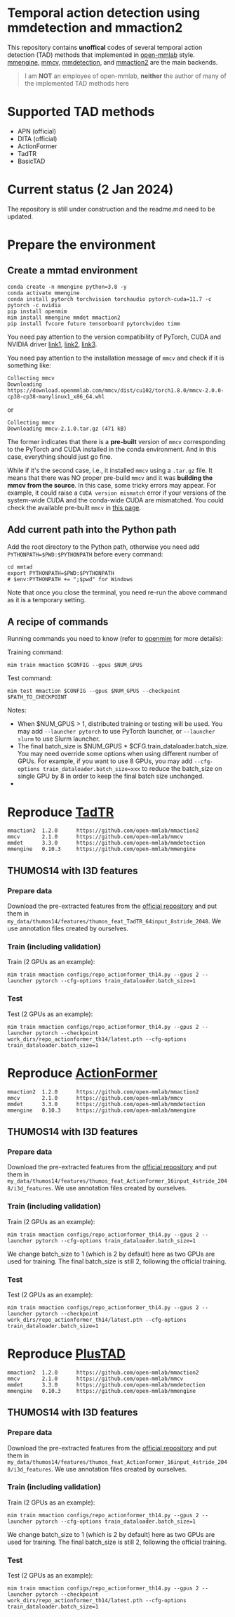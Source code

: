 # Temporal action detection using mmdetection and mmaction2

This repository contains **unoffical** codes of several temporal action detection (TAD) methods that implemented in [open-mmlab](https://github.com/open-mmlab) style. 
[mmengine](https://github.com/open-mmlab/mmengine), [mmcv](https://github.com/open-mmlab/mmcv), [mmdetection](https://github.com/open-mmlab/mmdetection), and [mmaction2](https://github.com/open-mmlab/mmaction2) are the main backends.

> I am **NOT** an employee of open-mmlab, **neither** the author of many of the implemented TAD methods here

# Supported TAD methods
- APN (official)
- DITA (official)
- ActionFormer
- TadTR
- BasicTAD


# Current status (2 Jan 2024)
The repository is still under construction and the readme.md need to be updated.


# Prepare the environment
## Create a mmtad environment
```terminal
conda create -n mmengine python=3.8 -y
conda activate mmengine
conda install pytorch torchvision torchaudio pytorch-cuda=11.7 -c pytorch -c nvidia
pip install openmim
mim install mmengine mmdet mmaction2
pip install fvcore future tensorboard pytorchvideo timm
```
You need pay attention to the version compatibility of PyTorch, CUDA and NVIDIA driver 
[link1](https://www.nvidia.com/download/index.aspx), [link2](https://docs.nvidia.com/cuda/cuda-toolkit-release-notes/index.html), [link3](https://pytorch.org/get-started/previous-versions/). 


You need pay attention to the installation message of `mmcv` and check if it is something like:
```terminal
Collecting mmcv
Downloading https://download.openmmlab.com/mmcv/dist/cu102/torch1.8.0/mmcv-2.0.0-cp38-cp38-manylinux1_x86_64.whl
```
or 
```terminal
Collecting mmcv
Downloading mmcv-2.1.0.tar.gz (471 kB)
```
The former indicates that there is a **pre-built** version of `mmcv`  corresponding to the PyTorch and CUDA installed in the conda environment. And in this case, everything should just go fine.

While if it's the second case, i.e., it installed `mmcv` using a `.tar.gz` file. It means that there was NO proper pre-build `mmcv` and it was **building the mmcv from the source**. 
In this case, some tricky errors may appear. For example, it could raise a `CUDA version mismatch` error if your versions of the system-wide CUDA and the conda-wide CUDA are mismatched. 
You could check the available pre-built `mmcv` in [this page](https://mmcv.readthedocs.io/en/latest/get_started/installation.html#install-with-pip).


## Add current path into the Python path
Add the root directory to the Python path, otherwise you need add `PYTHONPATH=$PWD:$PYTHONPATH` before every command:
```terminal
cd mmtad
export PYTHONPATH=$PWD:$PYTHONPATH
# $env:PYTHONPATH += ";$pwd" for Windows
``` 
Note that once you close the terminal, you need re-run the above command as it is a temporary setting.

## A recipe of commands
Running commands you need to know (refer to [openmim](https://github.com/open-mmlab/mim) for more details):

Training command:
```terminal
mim train mmaction $CONFIG --gpus $NUM_GPUS
```
Test command:
```terminal
mim test mmaction $CONFIG --gpus $NUM_GPUS --checkpoint $PATH_TO_CHECKPOINT
```
Notes:
- When $NUM_GPUS > 1, distributed training or testing will be used. You may add `--launcher pytorch` to 
use PyTorch launcher, or `--launcher slurm` to use Slurm launcher.
- The final batch_size is $NUM_GPUS * $CFG.train_dataloader.batch_size. You may need override some options when using 
different number of GPUs. For example, if you want to use 8 GPUs, you may add `--cfg-options train_dataloader.batch_size=xxx`
to reduce the batch_size on single GPU by 8 in order to keep the final batch size unchanged.
- 
# Reproduce [TadTR](https://arxiv.org/abs/2106.10271)
```terminal
mmaction2  1.2.0      https://github.com/open-mmlab/mmaction2
mmcv       2.1.0      https://github.com/open-mmlab/mmcv
mmdet      3.3.0      https://github.com/open-mmlab/mmdetection
mmengine   0.10.3     https://github.com/open-mmlab/mmengine
```
## THUMOS14 with I3D features
### Prepare data
Download the pre-extracted features from the [official repository](https://github.com/happyharrycn/actionformer_release/)
and put them in `my_data/thumos14/features/thumos_feat_TadTR_64input_8stride_2048`. We use annotation files created by ourselves.

### Train (including validation)
Train (2 GPUs as an example):
```terminal
mim train mmaction configs/repo_actionformer_th14.py --gpus 2 --launcher pytorch --cfg-options train_dataloader.batch_size=1
```
### Test
Test (2 GPUs as an example):
```terminal
mim train mmaction configs/repo_actionformer_th14.py --gpus 2 --launcher pytorch --checkpoint work_dirs/repo_actionformer_th14/latest.pth --cfg-options train_dataloader.batch_size=1
```

# Reproduce [ActionFormer](https://arxiv.org/abs/2202.07925)
```terminal
mmaction2  1.2.0      https://github.com/open-mmlab/mmaction2
mmcv       2.1.0      https://github.com/open-mmlab/mmcv
mmdet      3.3.0      https://github.com/open-mmlab/mmdetection
mmengine   0.10.3     https://github.com/open-mmlab/mmengine
```
## THUMOS14 with I3D features
### Prepare data
Download the pre-extracted features from the [official repository](https://github.com/happyharrycn/actionformer_release/)
and put them in `my_data/thumos14/features/thumos_feat_ActionFormer_16input_4stride_2048/i3d_features`. We use annotation files created by ourselves.

### Train (including validation)
Train (2 GPUs as an example):
```terminal
mim train mmaction configs/repo_actionformer_th14.py --gpus 2 --launcher pytorch --cfg-options train_dataloader.batch_size=1
```
We change batch_size to 1 (which is 2 by default) here as two GPUs are used for training. The final batch_size is still 2, following the official training.
### Test
Test (2 GPUs as an example):
```terminal
mim train mmaction configs/repo_actionformer_th14.py --gpus 2 --launcher pytorch --checkpoint work_dirs/repo_actionformer_th14/latest.pth --cfg-options train_dataloader.batch_size=1
```
# Reproduce [PlusTAD](https://arxiv.org/abs/2205.02717)
```terminal
mmaction2  1.2.0      https://github.com/open-mmlab/mmaction2
mmcv       2.1.0      https://github.com/open-mmlab/mmcv
mmdet      3.3.0      https://github.com/open-mmlab/mmdetection
mmengine   0.10.3     https://github.com/open-mmlab/mmengine
```
## THUMOS14 with I3D features
### Prepare data
Download the pre-extracted features from the [official repository](https://github.com/happyharrycn/actionformer_release/)
and put them in `my_data/thumos14/features/thumos_feat_ActionFormer_16input_4stride_2048/i3d_features`. We use annotation files created by ourselves.

### Train (including validation)
Train (2 GPUs as an example):
```terminal
mim train mmaction configs/repo_actionformer_th14.py --gpus 2 --launcher pytorch --cfg-options train_dataloader.batch_size=1
```
We change batch_size to 1 (which is 2 by default) here as two GPUs are used for training. The final batch_size is still 2, following the official training.
### Test
Test (2 GPUs as an example):
```terminal
mim train mmaction configs/repo_actionformer_th14.py --gpus 2 --launcher pytorch --checkpoint work_dirs/repo_actionformer_th14/latest.pth --cfg-options train_dataloader.batch_size=1
```
